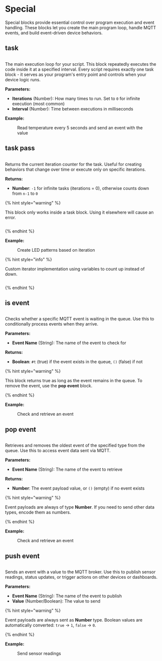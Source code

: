 # Special

Special blocks provide essential control over program execution and event handling. These blocks let you create the main program loop, handle MQTT events, and build event-driven device behaviors.

## task

<div align="left"><figure><img src="../../../.gitbook/assets/special_main.png" alt=""><figcaption></figcaption></figure></div>

The main execution loop for your script. This block repeatedly executes the code inside it at a specified interval. Every script requires exactly one task block - it serves as your program's entry point and controls when your device logic runs.

**Parameters:**

- **Iterations** (Number): How many times to run. Set to `0` for infinite execution (most common)
- **Interval** (Number): Time between executions in milliseconds

**Example:**

<div align="left"><figure><img src="../../../.gitbook/assets/special_task_example.png" alt=""><figcaption>Read temperature every 5 seconds and send an event with the value</figcaption></figure></div>

## task pass

<div align="left"><figure><img src="../../../.gitbook/assets/special_iterator.png" alt=""><figcaption></figcaption></figure></div>

Returns the current iteration counter for the task. Useful for creating behaviors that change over time or execute only on specific iterations.

**Returns:**

- **Number**: `-1` for infinite tasks (iterations = 0), otherwise counts down from `n-1` to `0`

{% hint style="warning" %}

This block only works inside a task block. Using it elsewhere will cause an error.

<div align="left"><figure><img src="../../../.gitbook/assets/special_iterator_outside.png" alt=""><figcaption></figcaption></figure></div>

{% endhint %}

**Example:**

<div align="left"><figure><img src="../../../.gitbook/assets/special_task_pass_example.png" alt=""><figcaption>Create LED patterns based on iteration</figcaption></figure></div>

{% hint style="info" %}

Custom iterator implementation using variables to count up instead of down.

<div><figure><img src="../../../.gitbook/assets/special_iterator_custom.png" alt=""><figcaption></figcaption></figure></div>

{% endhint %}

## is event

<div align="left"><figure><img src="../../../.gitbook/assets/special_is_event.png" alt=""><figcaption></figcaption></figure></div>

Checks whether a specific MQTT event is waiting in the queue. Use this to conditionally process events when they arrive.

**Parameters:**

- **Event Name** (String): The name of the event to check for

**Returns:**

- **Boolean**: `#t` (true) if the event exists in the queue, `()` (false) if not

{% hint style="warning" %}

This block returns true as long as the event remains in the queue. To remove the event, use the **pop event** block.

{% endhint %}

**Example:**

<div align="left"><figure><img src="../../../.gitbook/assets/special_is_event_example.png" alt=""><figcaption>Check and retrieve an event</figcaption></figure></div>

## pop event

<div align="left"><figure><img src="../../../.gitbook/assets/special_pop_event.png" alt=""><figcaption></figcaption></figure></div>

Retrieves and removes the oldest event of the specified type from the queue. Use this to access event data sent via MQTT.

**Parameters:**

- **Event Name** (String): The name of the event to retrieve

**Returns:**

- **Number**: The event payload value, or `()` (empty) if no event exists

{% hint style="warning" %}

Event payloads are always of type **Number**. If you need to send other data types, encode them as numbers.

{% endhint %}

**Example:**

<div align="left"><figure><img src="../../../.gitbook/assets/special_is_event_example.png" alt=""><figcaption>Check and retrieve an event</figcaption></figure></div>

## push event

<div align="left"><figure><img src="../../../.gitbook/assets/special_push_event.png" alt=""><figcaption></figcaption></figure></div>

Sends an event with a value to the MQTT broker. Use this to publish sensor readings, status updates, or trigger actions on other devices or dashboards.

**Parameters:**

- **Event Name** (String): The name of the event to publish
- **Value** (Number/Boolean): The value to send

{% hint style="warning" %}

Event payloads are always sent as **Number** type. Boolean values are automatically converted: `true` → `1`, `false` → `0`.

{% endhint %}

**Example:**

<div align="left"><figure><img src="../../../.gitbook/assets/special_push_event_example.png" alt=""><figcaption>Send sensor readings</figcaption></figure></div>
